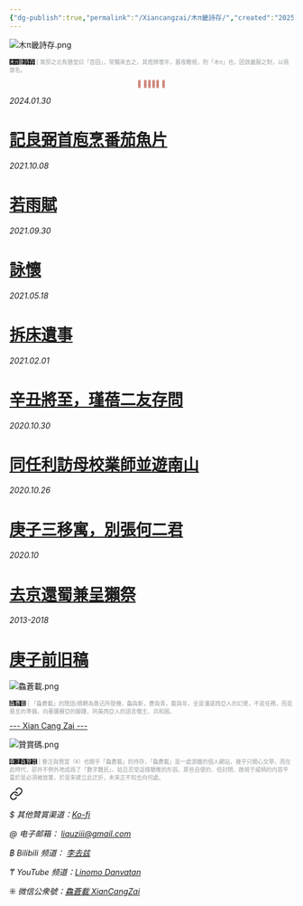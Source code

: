```yaml
---
{"dg-publish":true,"permalink":"/Xiancangzai/木π畿詩存/","created":"2025-04-21T10:56:39.116+08:00"}
---
```



![木π畿詩存.png](/img/user/%E9%99%84%E4%BB%B6/%E9%99%84%E4%BB%B62024/%E6%9C%A8%CF%80%E7%95%BF%E8%A9%A9%E5%AD%98.png)

<p style="font-size:0.7em; color:#999ea2"><ins style="font-size:1em;background: black;color:white">木π畿詩存</ins> | 寓邸之北有膳堂曰「杏园」，常獨來去之，其燈牌壞半，暮夜瞻視，則「木π」也，因效畿服之制，以爲齋名。</p>

<div class="spacer"></div>

<p style="text-align:center;color:#B54434;font-size:0.8em;">⫷ 𠈨𠯮󱠚󱉯 ⫸</p>



<div class="header-media"
     style="background-image: url(' https://www.artbible.info/images/anoniem_jona_walvis_grt.jpg ');">
    <a href=" https://www.xiancangzai.com/Xiancangzai/%E8%A8%98%E8%89%AF%E5%BC%BC%E9%A6%96%E5%BA%96%E7%83%B9%E7%95%AA%E8%8C%84%E9%AD%9A%E7%89%87/"
       class="card-link"></a>
    <div class="text-content">
        <p><cite>2024.01.30</cite></p>
        <h1>
            <a href="https://www.xiancangzai.com/Xiancangzai/%E8%A8%98%E8%89%AF%E5%BC%BC%E9%A6%96%E5%BA%96%E7%83%B9%E7%95%AA%E8%8C%84%E9%AD%9A%E7%89%87/">記良弼首庖烹番茄魚片</a>
        </h1>
    </div>
</div>

<div class="header-media"
     style="background-image: url(' https://imgprx.livejournal.net/fadff66b417c73c46418c199938a41fd87966e74/FEf5aTjSLcCdxsgT7AFrEk9IRk22tTQ1CPeviM9UpOEDXONFsBs9mmWlc_zMDPbse1Lmrf4yQDQ77v1Fe5Po6FgvAdoiqXcuh6PzuZIWYNPVExbtehwP_OgFq4vKW2LU ');">
    <a href=" https://www.xiancangzai.com/Xiancangzai/%E8%8B%A5%E9%9B%A8%E8%B3%A6/"
       class="card-link"></a>
    <div class="text-content">
        <p><cite>2021.10.08</cite></p>
        <h1>
            <a href="https://www.xiancangzai.com/Xiancangzai/%E8%8B%A5%E9%9B%A8%E8%B3%A6/">若雨賦</a>
        </h1>
    </div>
</div>

<div class="header-media"
     style="background-image: url(' https://www.xiancangzai.com/img/user/%E9%99%84%E4%BB%B6/attachment/%E8%A9%A0%E6%87%B7.jpg ');">
    <a href=" https://www.xiancangzai.com/Xiancangzai/%E8%A9%A0%E6%87%B7/"
       class="card-link"></a>
    <div class="text-content">
        <p><cite>2021.09.30</cite></p>
        <h1>
            <a href="https://www.xiancangzai.com/Xiancangzai/%E8%A9%A0%E6%87%B7/">詠懷</a>
        </h1>
    </div>
</div>

<div class="header-media"
     style="background-image: url(' https://www.xiancangzai.com/img/user/%E9%99%84%E4%BB%B6/attachment/%E6%8B%86%E5%BA%8A%E9%81%BA%E4%BA%8B.jpg ');">
    <a href=" https://www.xiancangzai.com/Xiancangzai/%E6%8B%86%E5%BA%8A%E9%81%BA%E4%BA%8B/"
       class="card-link"></a>
    <div class="text-content">
        <p><cite>2021.05.18</cite></p>
        <h1>
            <a href="https://www.xiancangzai.com/Xiancangzai/%E6%8B%86%E5%BA%8A%E9%81%BA%E4%BA%8B/">拆床遺事</a>
        </h1>
    </div>
</div>

<div class="header-media"
     style="background-image: url(' https://www.xiancangzai.com/img/user/%E9%99%84%E4%BB%B6/attachment/%E8%BE%9B%E4%B8%91%E5%B0%87%E8%87%B3%EF%BC%8C%E7%91%BE%E8%93%93%E4%BA%8C%E5%8F%8B%E5%AD%98%E5%95%8F.jpg ');">
    <a href=" https://www.xiancangzai.com/Xiancangzai/%E8%BE%9B%E4%B8%91%E5%B0%87%E8%87%B3%EF%BC%8C%E7%91%BE%E8%93%93%E4%BA%8C%E5%8F%8B%E5%AD%98%E5%95%8F/"
       class="card-link"></a>
    <div class="text-content">
        <p><cite>2021.02.01</cite></p>
        <h1>
            <a href="https://www.xiancangzai.com/Xiancangzai/%E8%BE%9B%E4%B8%91%E5%B0%87%E8%87%B3%EF%BC%8C%E7%91%BE%E8%93%93%E4%BA%8C%E5%8F%8B%E5%AD%98%E5%95%8F/">辛丑將至，瑾蓓二友存問</a>
        </h1>
    </div>
</div>

<div class="header-media"
     style="background-image: url(' https://www.xiancangzai.com/img/user/%E9%99%84%E4%BB%B6/attachment/%E5%90%8C%E4%BB%BB%E5%88%A9%E8%A8%AA%E6%AF%8D%E6%A0%A1%E6%A5%AD%E5%B8%AB%E4%B8%A6%E9%81%8A%E5%8D%97%E5%B1%B1.jpg ');">
    <a href=" https://www.xiancangzai.com/Xiancangzai/%E5%90%8C%E4%BB%BB%E5%88%A9%E8%A8%AA%E6%AF%8D%E6%A0%A1%E6%A5%AD%E5%B8%AB%E4%B8%A6%E9%81%8A%E5%8D%97%E5%B1%B1/"
       class="card-link"></a>
    <div class="text-content">
        <p><cite>2020.10.30</cite></p>
        <h1>
            <a href="https://www.xiancangzai.com/Xiancangzai/%E5%90%8C%E4%BB%BB%E5%88%A9%E8%A8%AA%E6%AF%8D%E6%A0%A1%E6%A5%AD%E5%B8%AB%E4%B8%A6%E9%81%8A%E5%8D%97%E5%B1%B1/">同任利訪母校業師並遊南山</a>
        </h1>
    </div>
</div>

<div class="header-media"
     style="background-image: url(' https://www.xiancangzai.com/img/user/%E9%99%84%E4%BB%B6/attachment/%E5%BA%9A%E5%AD%90%E4%B8%89%E7%A7%BB%E5%AF%93%EF%BC%8C%E5%88%A5%E5%BC%B5%E4%BD%95%E4%BA%8C%E5%90%9B.png ');">
    <a href=" https://www.xiancangzai.com/Xiancangzai/%E5%BA%9A%E5%AD%90%E4%B8%89%E7%A7%BB%E5%AF%93%EF%BC%8C%E5%88%A5%E5%BC%B5%E4%BD%95%E4%BA%8C%E5%90%9B/"
       class="card-link"></a>
    <div class="text-content">
        <p><cite>2020.10.26</cite></p>
        <h1>
            <a href="https://www.xiancangzai.com/Xiancangzai/%E5%BA%9A%E5%AD%90%E4%B8%89%E7%A7%BB%E5%AF%93%EF%BC%8C%E5%88%A5%E5%BC%B5%E4%BD%95%E4%BA%8C%E5%90%9B/">庚子三移寓，別張何二君</a>
        </h1>
    </div>
</div>

<div class="header-media"
     style="background-image: url(' https://www.xiancangzai.com/img/user/%E9%99%84%E4%BB%B6/attachment/%E5%8E%BB%E4%BA%AC%E9%82%84%E8%9C%80%E5%85%BC%E5%91%88%E7%8D%BA%E7%A5%AD.jpg ');">
    <a href=" https://www.xiancangzai.com/Xiancangzai/%E5%8E%BB%E4%BA%AC%E9%82%84%E8%9C%80%E5%85%BC%E5%91%88%E7%8D%BA%E7%A5%AD/"
       class="card-link"></a>
    <div class="text-content">
        <p><cite>2020.10</cite></p>
        <h1>
            <a href="https://www.xiancangzai.com/Xiancangzai/%E5%8E%BB%E4%BA%AC%E9%82%84%E8%9C%80%E5%85%BC%E5%91%88%E7%8D%BA%E7%A5%AD/">去京還蜀兼呈獺祭</a>
        </h1>
    </div>
</div>

<div class="header-media"
     style="background-image: url(' https://i.pinimg.com/736x/e4/98/c4/e498c405da87eecda82b092d61fb5d91.jpg ');">
    <a href=" https://www.xiancangzai.com/Xiancangzai/%E5%BA%9A%E5%AD%90%E5%89%8D%E6%97%A7%E7%A8%BF/"
       class="card-link"></a>
    <div class="text-content">
        <p><cite>2013-2018</cite></p>
        <h1>
            <a href="https://www.xiancangzai.com/Xiancangzai/%E5%BA%9A%E5%AD%90%E5%89%8D%E6%97%A7%E7%A8%BF/">庚子前旧稿</a>
        </h1>
    </div>
</div>


![鱻蒼載.png](/img/user/%E9%99%84%E4%BB%B6/%E9%99%84%E4%BB%B62024/%E9%B1%BB%E8%92%BC%E8%BC%89.png)

<p style="font-size:0.7em; color:#999ea2"><ins style="font-size:1em;background: black;color:white">鱻蒼載</ins> | 「鱻蒼載」的隱語/鴘轉為魯迅所發機，鱻與新，蒼與青，載與年，全是潘諾西亞人的幻覺，不是任務，而是悬亙的準備，向著彌賽亞的腳踵、阿美西亞人的語言僭主、共和囻。</p>

<div class="splitline"><a href="https://www.xiancangzai.com/">--- Xian Cang Zai ---</a></div>

![贊賞碼.png](/img/user/%E9%99%84%E4%BB%B6/%E9%99%84%E4%BB%B62024/%E8%B4%8A%E8%B3%9E%E7%A2%BC.png)

<p style="font-size:0.7em; color:#999ea2"><ins style="font-size:1em;background: black;color:white">眷注與贊賞</ins> | 眷注與贊賞（¥）也關乎「鱻蒼載」的持存，「鱻蒼載」是一處游離的個人網站，幾乎只關心文學，而在此時代，卻并不例外地成爲了「數字難民」，姑且忍受這樣驕稚的形容。那些自便的、但封閉、敞視于威柄的内容平臺於是必須被放棄，於是來建立此迂折，未來正不知去向何處。</p>


<div class="transclusion internal-embed is-loaded"><a class="markdown-embed-link" href="/Xiancangzai/LinkTree/" aria-label="Open link"><svg xmlns="http://www.w3.org/2000/svg" width="24" height="24" viewBox="0 0 24 24" fill="none" stroke="currentColor" stroke-width="2" stroke-linecap="round" stroke-linejoin="round" class="svg-icon lucide-link"><path d="M10 13a5 5 0 0 0 7.54.54l3-3a5 5 0 0 0-7.07-7.07l-1.72 1.71"></path><path d="M14 11a5 5 0 0 0-7.54-.54l-3 3a5 5 0 0 0 7.07 7.07l1.71-1.71"></path></svg></a><div class="markdown-embed">





<cite>$ 其他贊賞渠道：[Ko-fi](https://ko-fi.com/xiancangzai)</cite>

<cite>@ 电子邮箱： liquziii@gmail.com </cite>

<cite>฿ Bilibili 频道： [李去兹](https://space.bilibili.com/1676863200)</cite>

<cite>₸ YouTube 频道：[Linomo Danvatan](http://www.youtube.com/@LinomoDanvatan) </cite>

<cite>⁜ 微信公衆號：[鱻蒼載 XianCangZai](https://mp.weixin.qq.com/s/yneTMt9zIapGXF9yfuvOkg)</cite>


</div></div>

